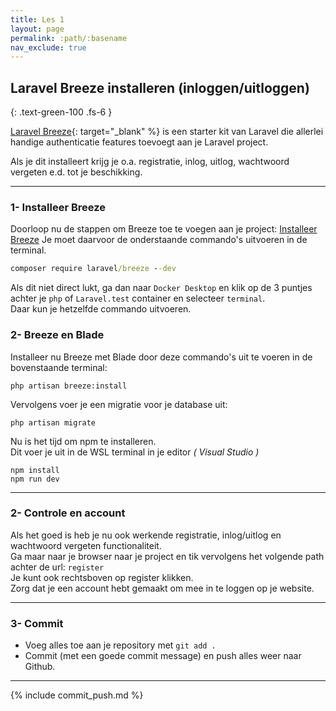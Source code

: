 ```yaml
---
title: Les 1
layout: page
permalink: :path/:basename
nav_exclude: true
---
```


## Laravel Breeze installeren (inloggen/uitloggen)
{: .text-green-100 .fs-6 }

[Laravel Breeze](https://laravel.com/docs/10.x/starter-kits#laravel-breeze){: target="_blank" %} is een starter kit van Laravel die
allerlei handige authenticatie features toevoegt aan je Laravel project.

Als je dit installeert krijg je o.a. registratie, inlog, uitlog, wachtwoord vergeten e.d. tot je beschikking.

---
### 1- Installeer Breeze
Doorloop nu de stappen om Breeze toe te voegen aan je project: [Installeer Breeze](https://laravel.com/docs/10.x/starter-kits#laravel-breeze-installation)
Je moet daarvoor de onderstaande commando's uitvoeren in de terminal.
```cmd
composer require laravel/breeze --dev
```
Als dit niet direct lukt, ga dan naar `Docker Desktop` en klik op de 3 puntjes achter je `php` of `Laravel.test` container en selecteer `terminal`.  
Daar kun je hetzelfde commando uitvoeren.

### 2- Breeze en Blade
Installeer nu Breeze met Blade door deze commando's uit te voeren in de bovenstaande terminal:
```shell
php artisan breeze:install
```
Vervolgens voer je een migratie voor je database uit:
```shell
php artisan migrate
```
Nu is het tijd om npm te installeren.  
Dit voer je uit in de WSL terminal in je editor _( Visual Studio )_ 
```shell
npm install
npm run dev
```

---
### 2- Controle en account
Als het goed is heb je nu ook werkende registratie, inlog/uitlog en wachtwoord vergeten functionaliteit.  
Ga maar naar je browser naar je project en tik vervolgens het volgende path achter de url: `register`  
Je kunt ook rechtsboven op register klikken.  
Zorg dat je een account hebt gemaakt om mee in te loggen op je website.  

---
### 3- Commit
- Voeg alles toe aan je repository met `git add .`
- Commit (met een goede commit message) en push alles weer naar Github.

---

{% include commit_push.md %}


